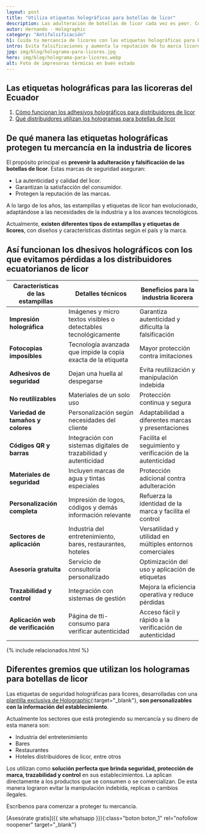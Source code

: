 ```yaml
---
layout: post
title: "Utiliza etiquetas holográficas para botellas de licor"
description: Las adulteración de botellas de licor cada vez es peor. Con nuestras etiquetas holográficas aumentas la seguridad y reduces las pérdidas ¡Averigua más!
autor: Hernando - Holographic
category: "Antifalsificación"
h1: Cuida tu mercancía de licores con las etiquetas holográficas para botellas
intro: Evita falsificaciones y aumenta la reputación de tu marca licorera con etiquetas holográficas.
jpg: img/blog/holograma-para-licores.jpg
hero: img/blog/holograma-para-licores.webp
alt: Foto de impresoras térmicas en buen estado
---
```

## Las etiquetas holográficas para las licoreras del Ecuador

1. [Cómo funcionan los adhesivos holográficos para distribuidores de licor](#así-funcionan-los-dhesivos-holográficos-con-los-que-evitamos-pérdidas-a-los-distribuidores-ecuatorianos-de-licor)
2. [Qué distribuidores utilizan los hologramas para botellas de licor](#diferentes-gremios-que-utilizan-los-hologramas-para-botellas-de-licor)

## De qué manera las etiquetas holográficas protegen tu mercancía en la industria de licores

El propósito principal es **prevenir la adulteración y falsificación de las botellas de licor**. Estas marcas de seguridad aseguran:

- La autenticidad y calidad del licor.
- Garantizan la satisfacción del consumidor.
- Protegen la reputación de las marcas.

A lo largo de los años, las estampillas y etiquetas de licor han evolucionado, adaptándose a las necesidades de la industria y a los avances tecnológicos.

Actualmente, **existen diferentes tipos de estampillas y etiquetas de licores**, con diseños y características distintas según el país y la marca.

## Así funcionan los dhesivos holográficos con los que evitamos pérdidas a los distribuidores ecuatorianos de licor

| **Características de las estampillas**    | **Detalles técnicos**      | **Beneficios para la industria licorera**      |
|-------------|---------------|-------------|
| **Impresión holográfica**                  | Imágenes y micro textos visibles o detectables tecnológicamente    | Garantiza autenticidad y dificulta la falsificación            |
| **Fotocopias imposibles**                  | Tecnología avanzada que impide la copia exacta de la etiqueta      | Mayor protección contra imitaciones                             |
| **Adhesivos de seguridad**                 | Dejan una huella al despegarse                                     | Evita reutilización y manipulación indebida                     |
| **No reutilizables**                       | Materiales de un solo uso                                          | Protección continua y segura                                    |
| **Variedad de tamaños y colores**          | Personalización según necesidades del cliente                      | Adaptabilidad a diferentes marcas y presentaciones              |
| **Códigos QR y barras**                    | Integración con sistemas digitales de trazabilidad y autenticidad  | Facilita el seguimiento y verificación de la autenticidad       |
| **Materiales de seguridad**                | Incluyen marcas de agua y tintas especiales                        | Protección adicional contra adulteración                        |
| **Personalización completa**               | Impresión de logos, códigos y demás información relevante          | Refuerza la identidad de la marca y facilita el control         |
| **Sectores de aplicación**                 | Industria del entretenimiento, bares, restaurantes, hoteles        | Versatilidad y utilidad en múltiples entornos comerciales       |
| **Asesoría gratuita**                      | Servicio de consultoría personalizado                              | Optimización del uso y aplicación de etiquetas                  |
| **Trazabilidad y control**                 | Integración con sistemas de gestión                                 | Mejora la eficiencia operativa y reduce pérdidas                |
| **Aplicación web de verificación**         | Página de tti-consumo para verificar autenticidad                  | Acceso fácil y rápido a la verificación de autenticidad         |

  {% include relacionados.html %}

## Diferentes gremios que utilizan los hologramas para botellas de licor

Las etiquetas de seguridad holográficas para licores, desarrolladas con una [plantilla exclusiva de Holographic](/){:target="_blank"}, **son personalizables con la información del establecimiento**.

Actualmente los sectores que está protegiendo su mercancía y su dinero de esta manera son:

- Industria del entretenimiento
- Bares
- Restaurantes
- Hoteles distribuidores de licor, entre otros

Los utilizan como **solución perfecta que brinda seguridad, protección de marca, trazabilidad y control** en sus establecimientos. La aplican directamente a los productos que se consumen o se comercializan. De esta manera lograron evitar la manipulación indebida, replicas o cambios ilegales.

Escríbenos para comenzar a proteger tu mercancía.

[Asesórate gratis]({{ site.whatsapp }}){:class="boton boton_1" rel="nofollow noopener" target="_blank"}

